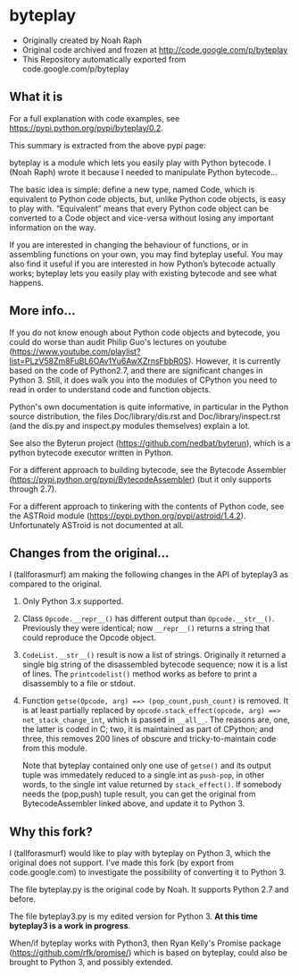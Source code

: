 # byteplay

* Originally created by Noah Raph
* Original code archived and frozen at http://code.google.com/p/byteplay
* This Repository automatically exported from code.google.com/p/byteplay

## What it is

For a full explanation with code examples, see https://pypi.python.org/pypi/byteplay/0.2.

This summary is extracted from the above pypi page:

byteplay is a module which lets you easily play with Python bytecode.
I (Noah Raph) wrote it because I needed to manipulate Python bytecode...

The basic idea is simple: define a new type, named Code,
which is equivalent to Python code objects,
but, unlike Python code objects, is easy to play with.
“Equivalent” means that every Python code object can be converted to a
Code object and vice-versa
without losing any important information on the way.

If you are interested in changing the behaviour of functions,
or in assembling functions on your own, you may find byteplay useful.
You may also find it useful if you are interested in how Python’s bytecode actually works;
byteplay lets you easily play with existing bytecode and see what happens.

## More info...

If you do not know enough about Python code objects and bytecode,
you could do worse than audit Philip Guo's
lectures on youtube
(https://www.youtube.com/playlist?list=PLzV58Zm8FuBL6OAv1Yu6AwXZrnsFbbR0S).
However, it is currently based on the code of Python2.7,
and there are significant changes in Python 3.
Still, it does walk you into the modules of CPython you need to read
in order to understand code and function objects.

Python's own documentation is quite informative, in particular in the
Python source distribution, the files Doc/library/dis.rst and
Doc/library/inspect.rst (and the dis.py and inspect.py modules 
themselves) explain a lot.

See also the Byterun project (https://github.com/nedbat/byterun),
which is a python bytecode executor written in Python.

For a different approach to building bytecode, see the Bytecode Assembler
(https://pypi.python.org/pypi/BytecodeAssembler) (but it only supports
through 2.7).

For a different approach to tinkering with the contents of Python code,
see the ASTRoid module (https://pypi.python.org/pypi/astroid/1.4.2).
Unfortunately ASTroid is not documented at all.

## Changes from the original...

I (tallforasmurf) am making the following changes in the API of
byteplay3 as compared to the original.

1. Only Python 3.x supported.

2. Class `Opcode.__repr__()` has different output than `Opcode.__str__()`.
   Previously they were identical; now `__repr__()` returns a string that
   could reproduce the Opcode object.

3. `CodeList.__str__()` result is now a list of strings.
   Originally it returned a single big string of the disassembled bytecode
   sequence; now it is a list of lines. The `printcodelist()` method works
   as before to print a disassembly to a file or stdout.

4. Function `getse(Opcode, arg) ==> (pop_count,push_count)` is removed.
   It is at least partially
   replaced by `opcode.stack_effect(opcode, arg) ==> net_stack_change_int`,
   which is passed in `__all__`.
   The reasons are, one, the latter is coded in C; two, it is
   maintained as part of CPython; and three, this removes 200 lines
   of obscure and tricky-to-maintain code from this module.

   Note that byteplay contained only one use of `getse()` and its output tuple
   was immedately reduced to a single int as `push-pop`, in other
   words, to the single int value returned by `stack_effect()`.
   If somebody needs the (pop,push) tuple result, you can get the original
   from BytecodeAssembler linked above, and update it to Python 3.



## Why this fork?

I (tallforasmurf) would like to play with byteplay on Python 3,
which the original does not support.
I've made this fork (by export from code.google.com)
to investigate the possibility of converting it to Python 3.

The file byteplay.py is the original code by Noah.
It supports Python 2.7 and before.

The file byteplay3.py is my edited version for Python 3.
**At this time byteplay3 is a work in progress**.

When/if byteplay works with Python3,
then Ryan Kelly's Promise package (https://github.com/rfk/promise/)
which is based on byteplay,
could also be brought to Python 3, and possibly extended.


